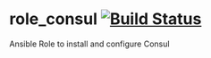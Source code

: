 # role_consul [![Build Status](https://drone.internal.digitalocean.com/api/badges/ansible/role_consul/status.svg)](https://drone.internal.digitalocean.com/ansible/role_consul)
Ansible Role to install and configure Consul
